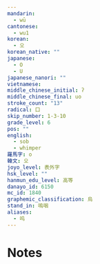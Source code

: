 ```yaml
---
mandarin:
  - wū
cantonese:
  - wu1
korean:
  - 오
korean_native: ""
japanese:
  - O
  - U
japanese_nanori: ""
vietnamese:
middle_chinese_initial: ʔ
middle_chinese_final: uo
stroke_count: "13"
radical: 口
skip_number: 1-3-10
grade_level: 6
pos: ""
english:
  - sob
  - whimper
羅馬字: o
韓文: 오
joyo_level: 表外字
hsk_level: ""
hanmun_edu_level: 高等
danayo_id: 6150
mc_id: 1840
graphemic_classification: 烏
stand_in: 嗚咽
aliases:
  - 呜
---
```


# Notes
